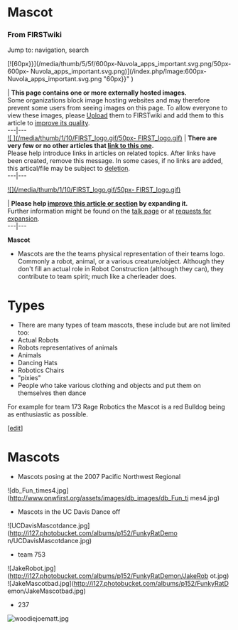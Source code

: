 # Mascot

### From FIRSTwiki

Jump to: navigation, search

[![60px}}](/media/thumb/5/5f/600px-Nuvola_apps_important.svg.png/50px-600px-
Nuvola_apps_important.svg.png)](/index.php/Image:600px-
Nuvola_apps_important.svg.png "60px}}" )

| **This page contains one or more externally hosted images.**  
Some organizations block image hosting websites and may therefore prevent some
users from seeing images on this page. To allow everyone to view these images,
please [Upload](http://www.wikipedia.org/wiki/Uploading_images
"wikipedia:Uploading_images" ) them to FIRSTwiki and add them to this article
to [improve its quality](/index.php/FIRSTwiki:Style_guide "FIRSTwiki:Style
guide" ).  
---|---  
[![ ](/media/thumb/1/10/FIRST_logo.gif/50px-
FIRST_logo.gif)](/index.php/Image:FIRST_logo.gif " " ) |  **There are very few
or no other articles that [link to this
one](/index.php/Special:Whatlinkshere/Mascot "Special:Whatlinkshere/Mascot"
).**  
Please help introduce links in articles on related topics. After links have
been created, remove this message. In some cases, if no links are added, this
artical/file may be subject to
[deletion](/index.php/Category:Candidates_for_speedy_deletion
"Category:Candidates for speedy deletion" ).  
---|---  
  
  

[![](/media/thumb/1/10/FIRST_logo.gif/50px-
FIRST_logo.gif)](/index.php/Image:FIRST_logo.gif "" )

| **Please help [improve this article or
section](http://www.firstwiki.net/index.php?title=Mascot&action=edit
"http://www.firstwiki.net/index.php?title=Mascot&action=edit" ) by expanding
it.**  
Further information might be found on the [talk page](/index.php/Talk:Mascot
"Talk:Mascot" ) or at [requests for
expansion](/index.php/FIRSTwiki:Requests_for_expansion "FIRSTwiki:Requests for
expansion" ).  
---|---  
  
  

**Mascot**

  * Mascots are the the teams physical representation of their teams logo. Commonly a robot, animal, or a various creature/object. Although they don't fill an actual role in Robot Construction (although they can), they contribute to team spirit; much like a cherleader does. 


# Types

  * There are many types of team mascots, these include but are not limited too: 
  * Actual Robots 
  * Robots representatives of animals 
  * Animals 
  * Dancing Hats 
  * Robotics Chairs 
  * "pixies" 
  * People who take various clothing and objects and put them on themselves then dance 

For example for team 173 Rage Robotics the Mascot is a red Bulldog being as
enthusiastic as possible.

[[edit](/index.php?title=Mascot&action=edit&section=2 "Edit section: Mascots"
)]

# Mascots

  * Mascots posing at the 2007 Pacific Northwest Regional 

![db_Fun_times4.jpg](http://www.pnwfirst.org/assets/images/db_images/db_Fun_ti
mes4.jpg)

  * Mascots in the UC Davis Dance off 

![UCDavisMascotdance.jpg](http://i127.photobucket.com/albums/p152/FunkyRatDemo
n/UCDavisMascotdance.jpg)

  * team 753 

![JakeRobot.jpg](http://i127.photobucket.com/albums/p152/FunkyRatDemon/JakeRob
ot.jpg) ![JakeMascotbad.jpg](http://i127.photobucket.com/albums/p152/FunkyRatD
emon/JakeMascotbad.jpg)

  * 237 

![woodiejoematt.jpg](http://www.marsbot.org/upload/files/woodiejoematt.jpg)

